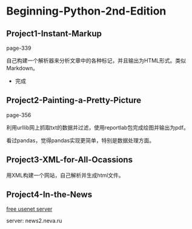 # Beginning-Python-2nd-Edition

## Project1-Instant-Markup
page-339

自己构建一个解析器来分析文章中的各种标记，并且输出为HTML形式。类似Markdown。
- 完成

## Project2-Painting-a-Pretty-Picture
page-356

利用urllib网上抓取txt的数据并过滤，使用reportlab包完成绘图并输出为pdf。

看过pandas，觉得pandas实现更简单，特别是数据处理方面。

## Project3-XML-for-All-Ocassions
用XML构建一个网站，自己解析并生成html文件。

## Project4-In-the-News
[free usenet server](http://www.freeusenetnews.com/)

server: news2.neva.ru




